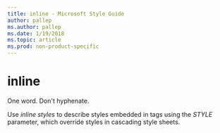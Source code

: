 ```yaml
---
title: inline - Microsoft Style Guide
author: pallep
ms.author: pallep
ms.date: 1/19/2018
ms.topic: article
ms.prod: non-product-specific
---
```


# inline

One word. Don't hyphenate. 

Use *inline styles* to describe styles embedded in tags using the *STYLE* parameter, which override styles in cascading style sheets. 
